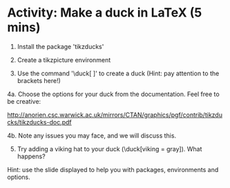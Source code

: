 # Activity: Make a duck in LaTeX (5 mins)

1. Install the package 'tikzducks'

2. Create a tikzpicture environment

3. Use the command '\duck[ ]' to create a duck
(Hint: pay attention to the brackets here!)

4a. Choose the options for your duck from the documentation. Feel free to be creative:

http://anorien.csc.warwick.ac.uk/mirrors/CTAN/graphics/pgf/contrib/tikzducks/tikzducks-doc.pdf 

4b. Note any issues you may face, and we will discuss this.

5. Try adding a viking hat to your duck (\duck[viking = gray]). What happens?




Hint: use the slide displayed to help you with packages, environments and options.
